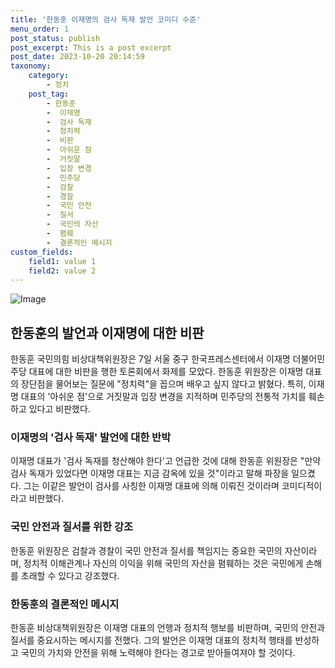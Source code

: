 ```yaml
---
title: '한동훈 이재명의 검사 독재 발언 코미디 수준'
menu_order: 1
post_status: publish
post_excerpt: This is a post excerpt
post_date: 2023-10-20 20:14:59
taxonomy:
    category:
        - 정치
    post_tag:
        - 한동훈
        -  이재명
        -  검사 독재
        -  정치력
        -  비판
        -  아쉬운 점
        -  거짓말
        -  입장 변경
        -  민주당
        -  검찰
        -  경찰
        -  국민 안전
        -  질서
        -  국민의 자산
        -  폄훼
        -  결론적인 메시지
custom_fields:
    field1: value 1
    field2: value 2
---
```


![Image](https://imgnews.pstatic.net/image/015/2024/02/07/0004946230_001_20240207114701037.jpg?type=w647)


## 한동훈의 발언과 이재명에 대한 비판

한동훈 국민의힘 비상대책위원장은 7일 서울 중구 한국프레스센터에서 이재명 더불어민주당 대표에 대한 비판을 행한 토론회에서 화제를 모았다. 한동훈 위원장은 이재명 대표의 장단점을 물어보는 질문에 "정치력"을 꼽으며 배우고 싶지 않다고 밝혔다. 특히, 이재명 대표의 '아쉬운 점'으로 거짓말과 입장 변경을 지적하며 민주당의 전통적 가치를 훼손하고 있다고 비판했다. 

### 이재명의 '검사 독재' 발언에 대한 반박

이재명 대표가 '검사 독재를 청산해야 한다'고 언급한 것에 대해 한동훈 위원장은 "만약 검사 독재가 있었다면 이재명 대표는 지금 감옥에 있을 것"이라고 말해 파장을 일으켰다. 그는 이같은 발언이 검사를 사칭한 이재명 대표에 의해 이뤄진 것이라며 코미디적이라고 비판했다. 

### 국민 안전과 질서를 위한 강조

한동훈 위원장은 검찰과 경찰이 국민 안전과 질서를 책임지는 중요한 국민의 자산이라며, 정치적 이해관계나 자신의 이익을 위해 국민의 자산을 폄훼하는 것은 국민에게 손해를 초래할 수 있다고 강조했다.

### 한동훈의 결론적인 메시지

한동훈 비상대책위원장은 이재명 대표의 언행과 정치적 행보를 비판하며, 국민의 안전과 질서를 중요시하는 메시지를 전했다. 그의 발언은 이재명 대표의 정치적 행태를 반성하고 국민의 가치와 안전을 위해 노력해야 한다는 경고로 받아들여져야 할 것이다.
